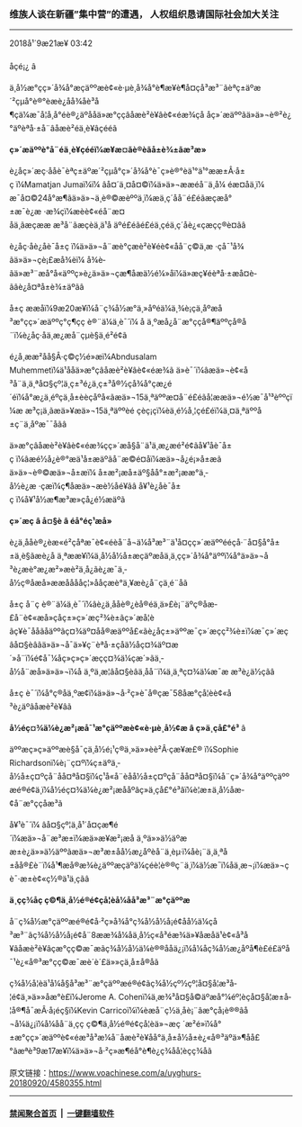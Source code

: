 ### 维族人谈在新疆”集中营”的遭遇， 人权组织恳请国际社会加大关注
------------------------

<div class="published">
 <span class="date" title="ä¸­å½æ¶é´">
  <time datetime="2018-09-21T03:42:31+08:00">
   2018å¹´9æ21æ¥ 03:42
  </time>
 </span>
</div>
<br/>
<div class="wsw">
 <span class="dateline">
  åçé¡¿ â
 </span>
 <p>
  ä¸­å½æ°çç»´å¾å°æçäººæè¢«è·µè¸å¾å°è¶æ¥è¶å¤çå³æ³¨ãèªç±äºæ´²çµå°è®°èæè¿åå¾åè³å¶çä¼æ¯å¦å¸å°éè®¿äºååä»æ°ççâåæè²è¥âè¢«éæ¾çå åç»´æäººãä»ä»¬è®²è¿°äºèªå·±å¨âåæè²éä¸­è¥âçé­éã
 </p>
 <p>
  <strong>
   ç»´æäººè°å¨éä¸­è¥çé­éï¼æ¥æ¤ãè®èãå±è¾±ãæ³æ­»
  </strong>
 </p>
 <p>
  è¿åç»´æç·å­åè¯èªç±äºæ´²çµå°ç»´å¾å°è¯­ç»è®°èä¹°ä¹°ææ±Â·å±ç ï¼Mamatjan Jumaï¼ï¼ âå¤´ä¸¤å¤©ï¼ä»ä»¬ææéå¨ä¸å¼ éæ¤å­ä¸ï¼ æ¯å¤©24å°æ¶ãä»ä»¬ä¸è®©æèººä¸ï¼æä¸ç´åå¨é£éãæçæå°±æ¯è¿æ ·æ¾çï¼æèè¢«éå¨æ¤å­ä¸ãæçææ æ³å¨ãæçèä¸ä¹å äºé£éãé£éä¸çéä¸ç´åè¿«çæçç®è¤ãâ
 </p>
 <p>
  è¿åç·å­è¿åè¯å±ç ï¼ä»ä»¬å¨æè°çæè²è¥éè¢«åå¨ç©ä¸æ ·çå¯¹å¾ãä»ä»¬çè¡£æå¾èï¼ å¾è­ãä»æ³¨æå°å«äººç»è¿ä»ä»¬çæ¶åæä½é¼»å­ï¼ä»æç¥éèªå·±æå¤è­ãâè¿å¤ªå±è¾±äºãâ
 </p>
 <p>
  å±ç ææåï¼9æ20æ¥ï¼å¨ç¾å½æ°ä¸»åºéä¼ä¸¾è¡çä¸åºæå³æ°çç»´æäººç°ç¶çç è®¨ä¼ä¸è¯´ï¼ å ä¸ºæå¿å¨æ°ççå®¶äººçå®å¨ï¼è¿åç·å­ä¸æ¿æå¨çµè§ä¸é²é¢ã
 </p>
 <p>
  é¿å¸ææ²åå§Â·ç©ç½é»æï¼Abndusalam Muhemmetï¼ä¹ååä»æ°çâåæè²è¥âè¢«éæ¾ã ä»è¯´ï¼âæä»¬è¢«å³å¨ä¸ä¸ªå¤§çº¦ä¸ç±³é¿ä¸ç±³å®½çå¾å°çæ¿é´éï¼å°æ¿ä¸éºçä¸å±èèçåºå«ãæä»¬15ä¸ªäººæ¤å¨é£éãå¦ææä»¬é½æ¯å¹³èººçï¼æ æ³ç¡ä¸ãæä»¥æä»¬15ä¸ªäººèé çèç¡çï¼èä¸é½å¸¦çé£éï¼ä¸¤ä¸ªäººå±ç¨ä¸åºæ¯¯å­ãâ
 </p>
 <p>
  ä»æ°çâåæè²è¥âè¢«éæ¾çç»´æå§å¨ä¹ä¸æ¿æé²é¢ãå¥¹åè¯å±ç ï¼âæé½å¿è®°æä¹å±æ­äºãå¨æ©é¤åï¼æä»¬å¿é¡»å±æ­ã ä»ä»¬è®©æä»¬å±æ­ï¼ å±æ²¡æå±äº§åå°±æ²¡ææ°ä¸­å½è¿æ ·çæ­ï¼ç¶åæä»¬æè½åé¥­ãâ å¥¹è¿åè¯å±ç ï¼å¥¹å½æ¶æ³æ­»çå¿é½æäºã
 </p>
 <p>
  <strong>
   ç»´æç
  </strong>
  <strong>
   â
  </strong>
  <strong>
   å¤§è
  </strong>
  <strong>
   â
  </strong>
  <strong>
   é­å°éç¹æå»
  </strong>
 </p>
 <p>
  è¿ä¸ååè®¿èæ«é²çåªæ¯è¢«éèå¨å¬ä¼å³æ³¨ä¹å¤çç»´æäººé­éçå·¨å¤§å°å±±ä¸è§ãæè¿å ä¸ªææ¥ï¼ä¸­å½å½å±æçäºæåä¸ä¸çç»´å¾å°äººï¼å°ä»ä»¬å³è¿æè°æ¿æ²»æè²ä¸­å¿ãè¿æ¯ä¸­å½ç®åæå»ææåå­ååç¦»åå­çæè°ä¸¥æè¿å¨çä¸é¨åã
 </p>
 <p>
  å±ç å¨ç è®¨ä¼ä¸è¯´ï¼âè¿ä¸ååè®¿èå®éä¸ä»£è¡¨äºç®åæ­£å¨è¢«æå»çåç±»ç»´æç²¾è±ãç»´æå­¦èãç¥è¯åå­ãåäººãç¤¾äº¤åå®æäººå£«ãè¿åç±»äººæ¯ç»´æçç²¾è±ï¼æ¯ç»´æçâå¤§èâãä»ä»¬å¯ä»¥ç¨èªå·±çåä½åç¤¾äº¤æ´»å¨ï¼é¢å¯¼åç»ç»ç»´æçç¤¾ä¼çæ´»ãä¸­å½å¨æå»ä»ä»¬ï¼å ä¸ºä¸æ¦âå¤§èâä¸å­å¨ï¼ä¸ä¸ªç¤¾ä¼æ¯æ æ³è¿ä½çãâ
 </p>
 <p>
  å±ç è¯´ï¼å°ç®åä¸ºæ­¢ï¼ä»ä»¬å·²ç»è¯å®çæ¯58åæ°çå­¦èè¢«å³è¿äºâåæè²è¥âã
 </p>
 <p>
  <strong>
   å½éç¤¾ä¼è¿æ²¡æå¯¹æ°çäººæè¢«è·µè¸å½¢æ
  </strong>
  <strong>
   â
  </strong>
  <strong>
   ç»ä¸çå£°é³
  </strong>
  â
 </p>
 <p>
  äººæç»ç»äººæè§å¯çä¸­å½é¡¹ç®ä¸»ä»»èè²Â·çæ¥æ£® ï¼Sophie Richardsonï¼è¡¨ç¤ºï¼ç±äºä¸­å½å±ç¤ºçå¨åå¤ªå¤§ï¼ç¹å«å¨èåå½å±ç¤ºçå¨åå¤ªå¤§ï¼å¨ç»´å¾å°äººçäººæé®é¢ä¸ï¼å½éç¤¾ä¼è¿æ²¡æååºâç»ä¸çå£°é³âï¼è¦æ±ä¸­å½åæ­¢å¨æ°ççåæ³ã
 </p>
 <p>
  å¥¹è¯´ï¼ âå¤§çº¦ä¸å¹´å¤çæ¶é´ï¼æä»¬å¨æ³æ±ï¼æä»æ¥æ²¡æå ä¸ºä»»ä½äºææ±è¿ä»»ä½äººãæä»¬æ³æ±åå½æ¿åºèå¨ä¸èµ·ï¼åè¡¨ä¸ä¸ªå±åå®£è¨ï¼å¹¶æå®æ¾è¿äººæçäºä¼çéè¦è®®ç¨ä¸ï¼ä½æ¯ï¼åä¸æ¬¡ï¼æä»¬çè¯·æ±è¢«ç½®ä¹ä¸çãâ
 </p>
 <p>
  <strong>
   ä¸çç¾åç ç©¶ä¸­å½é®é¢çå­¦èå¼åå³æ³¨æ°çäººæ
  </strong>
 </p>
 <p>
  å¨ç¾å½æ°çäººæé®é¢å·²ç»å¾å°ç¾å½å½å¡é¢åå½ä¼çå³æ³¨ãç¾å½å½å¡é¢å¨8ææ¾å¼åä¸­å½ç«å³éæ¾ä»¥åæåä¹è¢«å³å¥âåæè²è¥âçæ°çç©æ¯æãç¾å½å½ä¼è®®ååä¿¡ï¼å¼åç¾å½æ¿åºå¶è£é£äºå¯¹è¿«å®³æ°çç©æ¯æè´è´£ä»»çä¸­å±å®åã
 </p>
 <p>
  ç¾å½å­¦èä¹å¼å§å³æ³¨æ°çäººæé®é¢ãç¾å½çº½çº¦å¤§å­¦æ³å­¦é¢ä¸»ä»»å­æ°è£ï¼Jerome A. Cohenï¼ä¸æ¾³å¤§å©äºæå°¼éº¦èçå¤§å­¦æ±å­¦å®¶å¯æÂ·å¡éç§ï¼Kevin Carricoï¼ï¼èæå¨ç½ä¸åè¡¨âæ°çå¡è®®âå¬å¼ä¿¡ï¼å¼åå¨ä¸çç ç©¶ä¸­å½é®é¢çå­¦èä»¬æç ´æ²é»ï¼å°±æ°çç»´æäººè¢«éæ³å³æ¼å¨åæè²è¥åå°ä¸­å±å½å±è¿«å®³äºä»¶åå£°ãæªè³9æ17æ¥ï¼ä»ä»¬å·²ç»æ¶éå°è¶è¿ç¾åå­¦èçç­¾åã
 </p>
</div>

原文链接：https://www.voachinese.com/a/uyghurs-20180920/4580355.html


------------------------
#### [禁闻聚合首页](https://github.com/gfw-breaker/banned-news/blob/master/README.md) &nbsp;|&nbsp;  [一键翻墙软件](https://github.com/gfw-breaker/nogfw/blob/master/README.md)